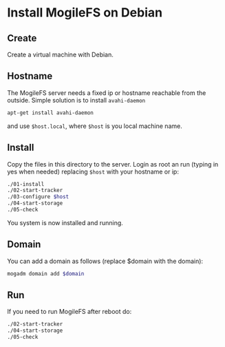 Install MogileFS on Debian
==========================

Create
------
Create a virtual machine with Debian.

Hostname
--------
The MogileFS server needs a fixed ip or hostname reachable from the outside.
Simple solution is to install `avahi-daemon`

```bash
apt-get install avahi-daemon
```

and use `$host.local`, where `$host` is you local machine name.

Install
-------
Copy the files in this directory to the server.
Login as root an run (typing in yes when needed) replacing `$host` with your hostname or ip:

```bash
./01-install
./02-start-tracker
./03-configure $host
./04-start-storage
./05-check
```

You system is now installed and running.

Domain
------
You can add a domain as follows (replace $domain with the domain):

```bash
mogadm domain add $domain
```

Run
---
If you need to run MogileFS after reboot do:
```bash
./02-start-tracker
./04-start-storage
./05-check
```
